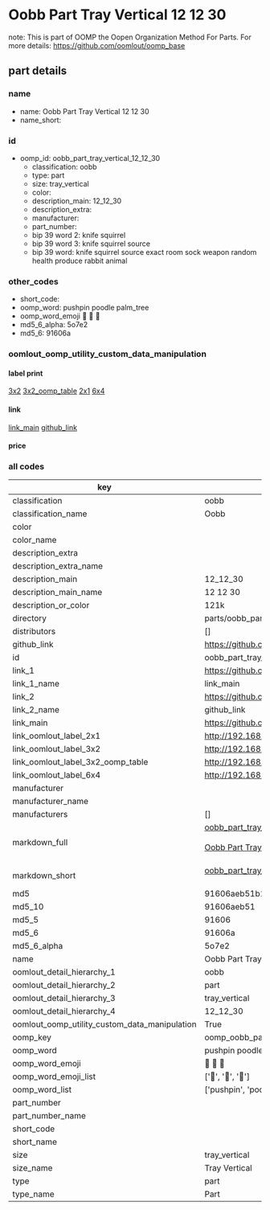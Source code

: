 # Oobb Part Tray Vertical 12 12 30  

note: This is part of OOMP the Oopen Organization Method For Parts. For more details: https://github.com/oomlout/oomp_base

##  part details





### name
* name: Oobb Part Tray Vertical 12 12 30
* name_short: 
### id
* oomp_id: oobb_part_tray_vertical_12_12_30
  * classification: oobb
  * type: part
  * size: tray_vertical
  * color: 
  * description_main: 12_12_30
  * description_extra: 
  * manufacturer: 
  * part_number: 
  * bip 39 word 2: knife squirrel
  * bip 39 word 3: knife squirrel source
  * bip 39 word: knife squirrel source exact room sock weapon random health produce rabbit animal

### other_codes
* short_code: 
* oomp_word: pushpin poodle palm_tree
* oomp_word_emoji :pushpin: :poodle: :palm_tree:
* md5_6_alpha: 5o7e2
* md5_6: 91606a






### oomlout_oomp_utility_custom_data_manipulation
#### label print
[3x2](http://192.168.1.245:1112/?label=oomp%205o7e2)
[3x2_oomp_table](http://192.168.1.107:1112/?label=oomp%205o7e2)
[2x1](http://192.168.1.242:1112/?label=oomp%205o7e2)
[6x4](http://192.168.1.55:1112/?label=oomp%205o7e2)    

#### link

[link_main](https://github.com/oomlout/oomlout_oomp_current_version_messy/tree/main/parts/oobb_part_tray_vertical_12_12_30) [github_link](https://github.com/oomlout/oomlout_oomp_part_src/tree/main/parts/oobb_part_tray_vertical_12_12_30)                             

#### price







### all codes 
| key | value |  
| --- | --- |  
| classification | oobb |  
| classification_name | Oobb |  
| color |  |  
| color_name |  |  
| description_extra |  |  
| description_extra_name |  |  
| description_main | 12_12_30 |  
| description_main_name | 12 12 30 |  
| description_or_color | 121k |  
| directory | parts/oobb_part_tray_vertical_12_12_30 |  
| distributors | [] |  
| github_link | https://github.com/oomlout/oomlout_oomp_part_src/tree/main/parts/oobb_part_tray_vertical_12_12_30 |  
| id | oobb_part_tray_vertical_12_12_30 |  
| link_1 | https://github.com/oomlout/oomlout_oomp_current_version_messy/tree/main/parts/oobb_part_tray_vertical_12_12_30 |  
| link_1_name | link_main |  
| link_2 | https://github.com/oomlout/oomlout_oomp_part_src/tree/main/parts/oobb_part_tray_vertical_12_12_30 |  
| link_2_name | github_link |  
| link_main | https://github.com/oomlout/oomlout_oomp_current_version_messy/tree/main/parts/oobb_part_tray_vertical_12_12_30 |  
| link_oomlout_label_2x1 | http://192.168.1.242:1112/?label=oomp%205o7e2 |  
| link_oomlout_label_3x2 | http://192.168.1.245:1112/?label=oomp%205o7e2 |  
| link_oomlout_label_3x2_oomp_table | http://192.168.1.107:1112/?label=oomp%205o7e2 |  
| link_oomlout_label_6x4 | http://192.168.1.55:1112/?label=oomp%205o7e2 |  
| manufacturer |  |  
| manufacturer_name |  |  
| manufacturers | [] |  
| markdown_full | [oobb_part_tray_vertical_12_12_30](https://github.com/oomlout/oomlout_oomp_current_version_messy/tree/main/parts/oobb_part_tray_vertical_12_12_30)<br>[](https://github.com/oomlout/oomlout_oomp_current_version_messy/tree/main/parts/oobb_part_tray_vertical_12_12_30)<br>[Oobb Part Tray Vertical 12 12 30](https://github.com/oomlout/oomlout_oomp_current_version_messy/tree/main/parts/oobb_part_tray_vertical_12_12_30)<br><br> |  
| markdown_short | [oobb_part_tray_vertical_12_12_30](https://github.com/oomlout/oomlout_oomp_current_version_messy/tree/main/parts/oobb_part_tray_vertical_12_12_30)<br><br> |  
| md5 | 91606aeb51b1bf0b385df4e5a034ebdd |  
| md5_10 | 91606aeb51 |  
| md5_5 | 91606 |  
| md5_6 | 91606a |  
| md5_6_alpha | 5o7e2 |  
| name | Oobb Part Tray Vertical 12 12 30 |  
| oomlout_detail_hierarchy_1 | oobb |  
| oomlout_detail_hierarchy_2 | part |  
| oomlout_detail_hierarchy_3 | tray_vertical |  
| oomlout_detail_hierarchy_4 | 12_12_30 |  
| oomlout_oomp_utility_custom_data_manipulation | True |  
| oomp_key | oomp_oobb_part_tray_vertical_12_12_30 |  
| oomp_word | pushpin poodle palm_tree |  
| oomp_word_emoji | :pushpin: :poodle: :palm_tree: |  
| oomp_word_emoji_list | [':pushpin:', ':poodle:', ':palm_tree:'] |  
| oomp_word_list | ['pushpin', 'poodle', 'palm_tree'] |  
| part_number |  |  
| part_number_name |  |  
| short_code |  |  
| short_name |  |  
| size | tray_vertical |  
| size_name | Tray Vertical |  
| type | part |  
| type_name | Part |  
